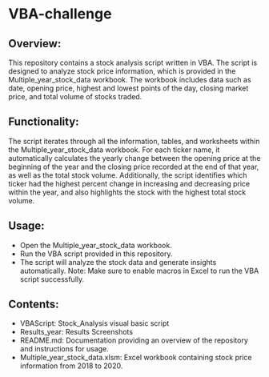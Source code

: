 # VBA-challenge
## Overview:
This repository contains a stock analysis script written in VBA. The script is designed to analyze stock price information, which is provided in the Multiple_year_stock_data workbook. The workbook includes data such as date, opening price, highest and lowest points of the day, closing market price, and total volume of stocks traded.

## Functionality:

The script iterates through all the information, tables, and worksheets within the Multiple_year_stock_data workbook.
For each ticker name, it automatically calculates the yearly change between the opening price at the beginning of the year and the closing price recorded at the end of that year, as well as the total stock volume.
Additionally, the script identifies which ticker had the highest percent change in increasing and decreasing price within the year, and also highlights the stock with the highest total stock volume.

## Usage:

- Open the Multiple_year_stock_data workbook.
- Run the VBA script provided in this repository.
- The script will analyze the stock data and generate insights automatically.
Note: Make sure to enable macros in Excel to run the VBA script successfully.

## Contents:

- VBAScript: Stock_Analysis visual basic script
- Results_year: Results Screenshots 
- README.md: Documentation providing an overview of the repository and instructions for usage.
- Multiple_year_stock_data.xlsm: Excel workbook containing stock price information from 2018 to 2020.
